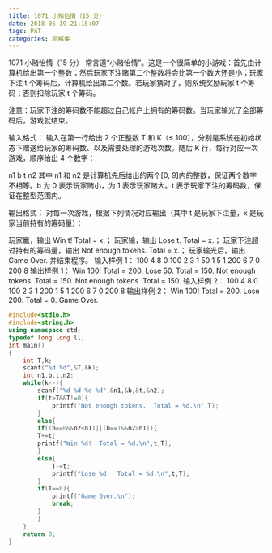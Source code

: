 ```yaml
---
title: 1071 小赌怡情（15 分）
date: 2018-06-19 21:15:07
tags: PAT
categories: 题解集
---
```


1071 小赌怡情（15 分）
常言道“小赌怡情”。这是一个很简单的小游戏：首先由计算机给出第一个整数；然后玩家下注赌第二个整数将会比第一个数大还是小；玩家下注 t 个筹码后，计算机给出第二个数。若玩家猜对了，则系统奖励玩家 t 个筹码；否则扣除玩家 t 个筹码。

注意：玩家下注的筹码数不能超过自己帐户上拥有的筹码数。当玩家输光了全部筹码后，游戏就结束。

输入格式：
输入在第一行给出 2 个正整数 T 和 K（≤ 100），分别是系统在初始状态下赠送给玩家的筹码数、以及需要处理的游戏次数。随后 K 行，每行对应一次游戏，顺序给出 4 个数字：

n1 b t n2
其中 n1 和 n2 是计算机先后给出的两个[0, 9]内的整数，保证两个数字不相等。b 为 0 表示玩家赌小，为 1 表示玩家赌大。t 表示玩家下注的筹码数，保证在整型范围内。

输出格式：
对每一次游戏，根据下列情况对应输出（其中 t 是玩家下注量，x 是玩家当前持有的筹码量）：

玩家赢，输出 Win t! Total = x.；
玩家输，输出 Lose t. Total = x.；
玩家下注超过持有的筹码量，输出 Not enough tokens. Total = x.；
玩家输光后，输出 Game Over. 并结束程序。
输入样例 1：
100 4
8 0 100 2
3 1 50 1
5 1 200 6
7 0 200 8
输出样例 1：
Win 100!  Total = 200.
Lose 50.  Total = 150.
Not enough tokens.  Total = 150.
Not enough tokens.  Total = 150.
输入样例 2：
100 4
8 0 100 2
3 1 200 1
5 1 200 6
7 0 200 8
输出样例 2：
Win 100!  Total = 200.
Lose 200.  Total = 0.
Game Over.


```cpp
#include<stdio.h>
#include<string.h>
using namespace std;
typedef long long ll;
int main()
{
    int T,k;
    scanf("%d %d",&T,&k);
    int n1,b,t,n2;
    while(k--){
        scanf("%d %d %d %d",&n1,&b,&t,&n2);
        if(t>T&&T!=0){
            printf("Not enough tokens.  Total = %d.\n",T);
        }
        else{
        if((b==0&&n2<n1)||(b==1&&n2>n1)){
        T+=t;
        printf("Win %d!  Total = %d.\n",t,T);
        }
        else{
            T-=t;
            printf("Lose %d.  Total = %d.\n",t,T);
        }
        if(T==0){
            printf("Game Over.\n");
            break;
        }
        }
    }
    return 0;
}

```